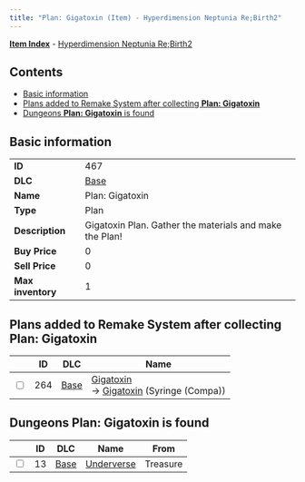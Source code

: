 ```yaml
---
title: "Plan: Gigatoxin (Item) - Hyperdimension Neptunia Re;Birth2"
---
```


[**Item Index**](/neptunia/rb2/item/index.html) - [Hyperdimension Neptunia Re;Birth2](/neptunia/rb2)

## Contents

- [Basic information](#basic-information)
- [Plans added to Remake System after collecting **Plan: Gigatoxin**](#plans-added-to-remake-system-after-collecting-plan-gigatoxin)
- [Dungeons **Plan: Gigatoxin** is found](#dungeons-plan-gigatoxin-is-found)

## Basic information

|   |   |
| -- | -- |
| **ID** | 467 |
| **DLC** | [Base](/neptunia/rb2/dlc/0-base.html) |
| **Name** | Plan: Gigatoxin |
| **Type** | Plan |
| **Description** | Gigatoxin Plan. Gather the materials and make the Plan! |
| **Buy Price** | 0 |
| **Sell Price** | 0 |
| **Max inventory** | 1 |

## Plans added to Remake System after collecting **Plan: Gigatoxin**

|    | ID | DLC | Name |
| -- | -- | --- | ---- |
| <input type="checkbox" id="rb2-remake-0-264" class="trackbox" /> | 264 | [Base](/neptunia/rb2/dlc/0-base.html) | [Gigatoxin](/neptunia/rb2/remake/0-264-gigatoxin.html)<br />→ [Gigatoxin](/neptunia/rb2/item/0-1233-gigatoxin.html) (Syringe (Compa)) |

## Dungeons **Plan: Gigatoxin** is found

|    | ID | DLC | Name | From |
| -- | -- | --- | ---- | ---- |
| <input type="checkbox" id="rb2-dungeon-0-13" class="trackbox" /> | 13 | [Base](/neptunia/rb2/dlc/0-base.html) | [Underverse](/neptunia/rb2/dungeon/0-13-underverse.html) | Treasure |